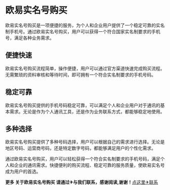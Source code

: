 # 欧易实名号购买

欧易实名号购买是一项便捷的服务，为个人和企业用户提供了一个稳定可靠的实名制手机号。通过欧易实名号购买，用户可以获得一个符合国家实名制要求的手机号，满足各种业务需求。

## 便捷快速

欧易实名号购买流程简单，操作便捷，用户可以通过官方渠道快速完成购买流程。无需繁琐的资料审核和等待时间，即可拥有一个符合实名制要求的手机号码。

## 稳定可靠

欧易实名号购买提供的手机号码稳定可靠，可以满足个人和企业用户对于通讯的基本需求。无论是作为个人通讯工具，还是作为业务联系方式，都能够稳定地使用。

## 多种选择

欧易实名号购买提供了多种号码选择，用户可以根据自己的需求进行选择。无论是地区号码、运营商号码，还是特定数字号码，都能够满足用户的个性化需求。

通过欧易实名号购买，用户可以轻松获得一个符合实名制要求的手机号码，满足个人和企业的通讯需求。快捷便利的购买流程、稳定可靠的服务质量，使欧易实名号成为用户的首选。

**更多 关于欧易实名号购买 请通过✈与我们联系，感谢阅读,谢谢！**[点这里✈联系](https://b.k02.cc)